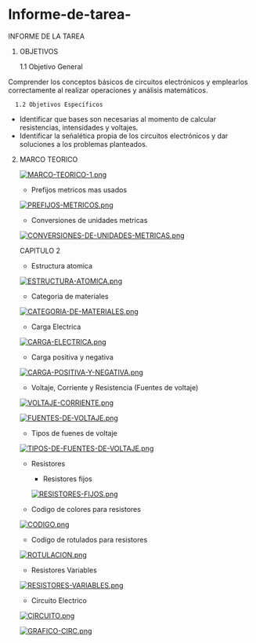 # Informe-de-tarea-
INFORME DE LA TAREA
1. OBJETIVOS

    1.1 Objetivo General 
    
Comprender los conceptos básicos de circuitos electrónicos y emplearlos correctamente al realizar operaciones y análisis matemáticos. 

      1.2 Objetivos Específicos
  -	Identificar que bases son necesarias al momento de calcular resistencias, intensidades y voltajes.
  -	Identificar la señalética propia de los circuitos electrónicos y dar soluciones a los problemas planteados. 
2. MARCO TEORICO 
    
    [![MARCO-TEORICO-1.png](https://i.postimg.cc/d1MJk9Fd/MARCO-TEORICO-1.png)](https://postimg.cc/06CThDb2)
    
   - Prefijos metricos mas usados 

    [![PREFIJOS-METRICOS.png](https://i.postimg.cc/6q5gy78n/PREFIJOS-METRICOS.png)](https://postimg.cc/N9Spnj7j)
    
   - Conversiones de unidades metricas 

    [![CONVERSIONES-DE-UNIDADES-METRICAS.png](https://i.postimg.cc/pX5kkYMy/CONVERSIONES-DE-UNIDADES-METRICAS.png)](https://postimg.cc/9rVGQ9Mj)
    
    CAPITULO 2
    
    - Estructura atomica 

    [![ESTRUCTURA-ATOMICA.png](https://i.postimg.cc/RVtyqzFP/ESTRUCTURA-ATOMICA.png)](https://postimg.cc/Wh2XfC0r)
    
    - Categoria de materiales 

    [![CATEGORIA-DE-MATERIALES.png](https://i.postimg.cc/T16m9mV5/CATEGORIA-DE-MATERIALES.png)](https://postimg.cc/PpSPfCFd)
    
    - Carga Electrica 

    [![CARGA-ELECTRICA.png](https://i.postimg.cc/h417nX8M/CARGA-ELECTRICA.png)](https://postimg.cc/9zzftFnq)
    
    - Carga positiva y negativa 

    [![CARGA-POSITIVA-Y-NEGATIVA.png](https://i.postimg.cc/fTFWQsPB/CARGA-POSITIVA-Y-NEGATIVA.png)](https://postimg.cc/7f3rSFw2)
    
    - Voltaje, Corriente y Resistencia (Fuentes de voltaje)

    [![VOLTAJE-CORRIENTE.png](https://i.postimg.cc/FKPNGQ0y/VOLTAJE-CORRIENTE.png)](https://postimg.cc/zLRsX6tv)
    
    [![FUENTES-DE-VOLTAJE.png](https://i.postimg.cc/0y8T4Bkc/FUENTES-DE-VOLTAJE.png)](https://postimg.cc/Tp4NLQWD)
    
    - Tipos de fuenes de voltaje 

    [![TIPOS-DE-FUENTES-DE-VOLTAJE.png](https://i.postimg.cc/c4J757qf/TIPOS-DE-FUENTES-DE-VOLTAJE.png)](https://postimg.cc/QVRWFTdM)
    
    - Resistores 
        - Resistores fijos 
        
        [![RESISTORES-FIJOS.png](https://i.postimg.cc/BQx8pXb2/RESISTORES-FIJOS.png)](https://postimg.cc/svgDDfp2)
        
    - Codigo de colores para resistores 

    [![CODIGO.png](https://i.postimg.cc/dVbxYNvb/CODIGO.png)](https://postimg.cc/dh9BRBh6)
    
    - Codigo de rotulados para resistores 

    [![ROTULACION.png](https://i.postimg.cc/YqgXxfQ8/ROTULACION.png)](https://postimg.cc/JGrcrX6B)
    
    - Resistores Variables 

    [![RESISTORES-VARIABLES.png](https://i.postimg.cc/BnpBhhb5/RESISTORES-VARIABLES.png)](https://postimg.cc/nXsmrGvM)
        
    - Circuito Electrico 

    [![CIRCUITO.png](https://i.postimg.cc/yxKJCHrD/CIRCUITO.png)](https://postimg.cc/5YP98ZJJ)
    
    [![GRAFICO-CIRC.png](https://i.postimg.cc/tCCT320G/GRAFICO-CIRC.png)](https://postimg.cc/bdWp80Nm)
    

